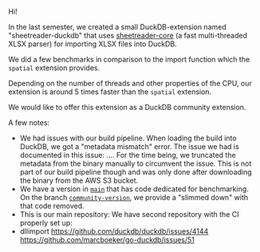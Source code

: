 Hi!

In the last semester, we created a small DuckDB-extension named "sheetreader-duckdb" that uses [sheetreader-core]() (a fast multi-threaded XLSX parser) for importing XLSX files into DuckDB.

We did a few benchmarks in comparison to the import function which the `spatial` extension provides.

Depending on the number of threads and other properties of the CPU, our extension is around 5 times faster than the `spatial` extension.

We would like to offer this extension as a DuckDB community extension.

A few notes:
- We had issues with our build pipeline. When loading the build into DuckDB, we got a "metadata mismatch" error. The issue we had is documented in this issue: .... For the time being, we truncated the metadata from the binary manually to circumvent the issue.
  This is not part of our build pipeline though and was only done after downloading the binary from the AWS S3 bucket.
- We have a version in [`main`](???) that has code dedicated for benchmarking. On the branch [`community-version`](???), we provide a "slimmed down" with that code removed.
- This is our main repository:
  We have second repository with the CI properly set up:
- dllimport
https://github.com/duckdb/duckdb/issues/4144
https://github.com/marcboeker/go-duckdb/issues/51